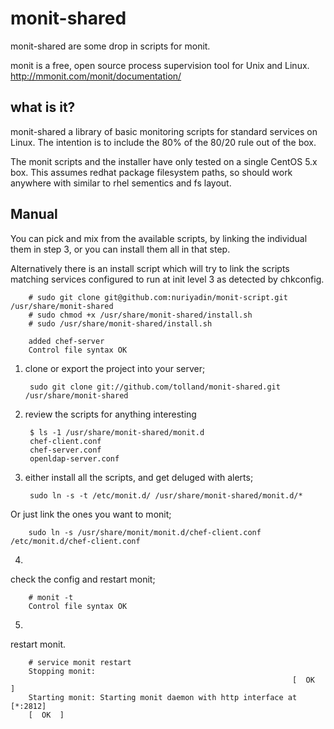 
# monit-shared

monit-shared are some drop in scripts for monit.

monit is a free, open source process supervision tool for Unix and Linux.
<http://mmonit.com/monit/documentation/>


## what is it?

monit-shared a library of basic monitoring scripts for standard services on Linux.
The intention is to include the 80% of the 80/20 rule out of the box.


The monit scripts and the installer have only tested on a single CentOS 5.x box. This assumes redhat package filesystem paths, so should work anywhere with similar to rhel sementics and fs layout.


## Manual

You can pick and mix from the available scripts, by linking the individual them in step 3, or you can install them all in that step.

Alternatively there is an install script which will try to link the scripts matching services configured to run at init level 3 as detected by chkconfig.

        # sudo git clone git@github.com:nuriyadin/monit-script.git /usr/share/monit-shared
        # sudo chmod +x /usr/share/monit-shared/install.sh
        # sudo /usr/share/monit-shared/install.sh
        
        added chef-server
        Control file syntax OK


1. clone or export the project into your server;

        sudo git clone git://github.com/tolland/monit-shared.git /usr/share/monit-shared


2. review the scripts for anything interesting

        $ ls -1 /usr/share/monit-shared/monit.d
        chef-client.conf
        chef-server.conf
        openldap-server.conf


3. either install all the scripts, and get deluged with alerts;

        sudo ln -s -t /etc/monit.d/ /usr/share/monit-shared/monit.d/* 

Or just link the ones you want to monit;

        sudo ln -s /usr/share/monit/monit.d/chef-client.conf /etc/monit.d/chef-client.conf

4.
check the config and restart monit;

        # monit -t 
        Control file syntax OK


5.
restart monit.

        # service monit restart
        Stopping monit: 
                                                                   [  OK  ]
        Starting monit: Starting monit daemon with http interface at [*:2812]
        [  OK  ]
        
        

